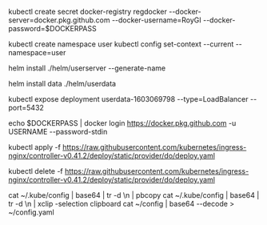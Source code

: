 
kubectl create secret docker-registry regdocker --docker-server=docker.pkg.github.com --docker-username=RoyGI --docker-password=$DOCKERPASS


kubectl create namespace user
kubectl config set-context --current --namespace=user

helm install ./helm/userserver --generate-name

helm install data ./helm/userdata

kubectl expose deployment userdata-1603069798 --type=LoadBalancer --port=5432

echo $DOCKERPASS | docker login https://docker.pkg.github.com -u USERNAME --password-stdin


kubectl apply -f https://raw.githubusercontent.com/kubernetes/ingress-nginx/controller-v0.41.2/deploy/static/provider/do/deploy.yaml

kubectl delete -f https://raw.githubusercontent.com/kubernetes/ingress-nginx/controller-v0.41.2/deploy/static/provider/do/deploy.yaml


cat ~/.kube/config  | base64 | tr -d \\n | pbcopy
cat ~/.kube/config  | base64 | tr -d \\n | xclip -selection clipboard
cat ~/config | base64 --decode > ~/config.yaml


